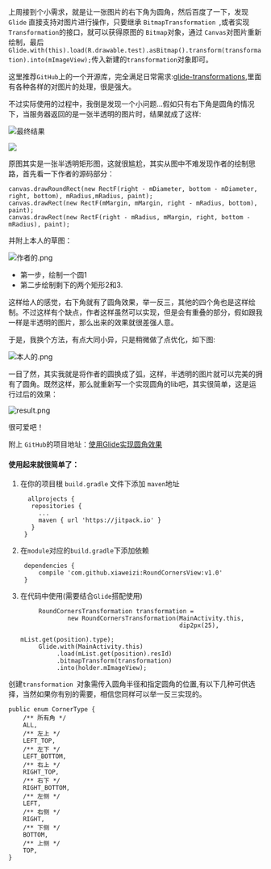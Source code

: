 上周接到个小需求，就是让一张图片的右下角为圆角，然后百度了一下，发现 `Glide` 直接支持对图片进行操作，只要继承 `BitmapTransformation `,或者实现 `Transformation`的接口，就可以获得原图的 `Bitmap`对象，通过 `Canvas`对图片重新绘制，最后 `Glide.with(this).load(R.drawable.test).asBitmap().transform(transformation).into(mImageView);`传入新建的`transformation`对象即可。

这里推荐`GitHub`上的一个开源库，完全满足日常需求:[glide-transformations](https://github.com/wasabeef/glide-transformations),里面有各种各样的对图片的处理，很是强大。

不过实际使用的过程中，我倒是发现一个小问题...假如只有右下角是圆角的情况下，当服务器返回的是一张半透明的图片时，结果就成了这样:

![最终结果](http://upload-images.jianshu.io/upload_images/4043475-36eb01d918e79ca6.png?imageMogr2/auto-orient/strip%7CimageView2/2/w/1240)


![](http://upload-images.jianshu.io/upload_images/4043475-0335ab7c9965900c.gif?imageMogr2/auto-orient/strip)


原图其实是一张半透明矩形图，这就很尴尬，其实从图中不难发现作者的绘制思路，首先看一下作者的源码部分：

    canvas.drawRoundRect(new RectF(right - mDiameter, bottom - mDiameter, right, bottom), mRadius,mRadius, paint);
    canvas.drawRect(new RectF(mMargin, mMargin, right - mRadius, bottom), paint);
    canvas.drawRect(new RectF(right - mRadius, mMargin, right, bottom - mRadius), paint);

并附上本人的草图：

![作者的.png](http://upload-images.jianshu.io/upload_images/4043475-7baad3b9b576f3e5.png?imageMogr2/auto-orient/strip%7CimageView2/2/w/1240)
- 第一步，绘制一个圆1
- 第二步绘制剩下的两个矩形2和3.

这样给人的感觉，右下角就有了圆角效果，举一反三，其他的四个角也是这样绘制。不过这样有个缺点，作者这样虽然可以实现，但是会有重叠的部分，假如跟我一样是半透明的图片，那么出来的效果就很差强人意。

于是，我换个方法，有点大同小异，只是稍微做了点优化，如下图:

![本人的.png](http://upload-images.jianshu.io/upload_images/4043475-9422183b9fae1da5.png?imageMogr2/auto-orient/strip%7CimageView2/2/w/1240)

一目了然，其实我就是将作者的圆换成了弧，这样，半透明的图片就可以完美的拥有了圆角。既然这样，那么就重新写一个实现圆角的lib吧，其实很简单，这是运行过后的效果：

![result.png](http://upload-images.jianshu.io/upload_images/4043475-8c2be5bd03d7a674.png?imageMogr2/auto-orient/strip%7CimageView2/2/w/1240)

很可爱吧！

附上 `GitHub`的项目地址：[使用Glide实现圆角效果](https://github.com/xiaweizi/RoundCornersView)

#### 使用起来就很简单了：

1. 在你的项目根 `build.gradle` 文件下添加 `maven`地址

         allprojects {
		  repositories {
			...
			maven { url 'https://jitpack.io' }
		  }
        }
2. 在`module`对应的`build.gradle`下添加依赖

	    dependencies {
	        compile 'com.github.xiaweizi:RoundCornersView:v1.0'
	    }
3. 在代码中使用(需要结合`Glide`搭配使用)

            RoundCornersTransformation transformation =
                    new RoundCornersTransformation(MainActivity.this,
                                                   dip2px(25),
                                                   mList.get(position).type);
            Glide.with(MainActivity.this)
                 .load(mList.get(position).resId)
                 .bitmapTransform(transformation)
                 .into(holder.mImageView);

创建`transformation `对象需传入圆角半径和指定圆角的位置,有以下几种可供选择，当然如果你有别的需要，相信您同样可以举一反三实现的。

    public enum CornerType {
        /** 所有角 */
        ALL,
        /** 左上 */
        LEFT_TOP,
        /** 左下 */
        LEFT_BOTTOM,
        /** 右上 */
        RIGHT_TOP,
        /** 右下 */
        RIGHT_BOTTOM,
        /** 左侧 */
        LEFT,
        /** 右侧 */
        RIGHT,
        /** 下侧 */
        BOTTOM,
        /** 上侧 */
        TOP,
    }